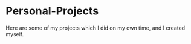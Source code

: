 # Personal-Projects
Here are some of my projects which I did on my own time, and I created myself. 
